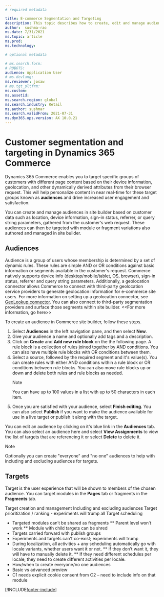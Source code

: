 ```yaml
---
# required metadata

title: E-commerce Segmentation and Targeting
description: This topic describes how to create, edit and manage audiences and target variations in site builder. Basic segmentation and targeting based on information available in the user's browser such as device type or location is enabled for e-commerce modules and fragments within a page.
author:  sushma-rao 
ms.date: 7/31/2021
ms.topic: article
ms.prod: 
ms.technology: 

# optional metadata

# ms.search.form: 
# ROBOTS: 
audience: Application User
# ms.devlang: 
ms.reviewer: josaw
# ms.tgt_pltfrm: 
ms.custom: 
ms.assetid: 
ms.search.region: global
ms.search.industry: Retail
ms.author: sushmar
ms.search.validFrom: 2021-07-31
ms.dyn365.ops.version: AX 10.0.21
---
```


# Customer segmentation and targeting in Dynamics 365 Commerce
Dynamics 365 Commerce enables you to target specific groups of customers with different page content based on their device information, geolocation, and other dynamically derived attributes from their browser request. This will help personalize content in near real-time for these target groups known as **audiences** and drive increased user engagement and satisfaction.

You can create and manage audiences in site builder based on customer data such as location, device information, sign-in status, referrer, or query string parameters, gathered from the customer's web request. These audiences can then be targeted with module or fragment variations also authored and managed in site builder.

## Audiences
Audience is a group of users whose membership is determined by a set of dynamic rules. These rules are simple AND or OR conditions against basic information or segments available in the customer's request. Commerce natively supports device info (desktop/mobile/tablet, OS, browser), sign-in status, referrer and query string parameters. Additionally, a geolocation connector allows Commerce to connect with third-party geolocation service providers to generate geolocation information for e-commerce site users. For more information on setting up a geolocation connector, see [GeoLookup connector](e-commerce-extensibility/connectors.md#geolookup-connector). You can also connect to third-party segmentation providers and surface those segments within site builder. <<For more information, go here>>

To create an audience in Commerce site builder, follow these steps.
1. Select **Audiences** in the left navigation pane, and then select **New**.
2. Give your audience a name and optionally add tags and a description. 
3. Click on **Create** and **Add new rule block** on the the following page. A rule block is a collection of rules joined together by AND conditions. You can also have multiple rule blocks with OR conditions between them.
4. Select a source, followed by the required segment and it's value(s). You can create rules with either AND conditions within a rule block or OR conditions between rule blocks. You can also move rule blocks up or down and delete both rules and rule blocks as needed.
    > [!NOTE]
    > You can have up to 100 values in a list with up to 50 characters in each item.
6. Once you are satisfied with your audience, select **Finish editing**. You can also select **Publish** if you want to make the audience available for use in a live target or publish it along with the target.

You can edit an audience by clicking on it's blue link in the **Audiences** tab. You can also select an audience here and select **View Assignments** to view the list of targets that are referencing it or select **Delete** to delete it.

> [!NOTE]
> Optionally you can create "everyone" and "no one" audiences to help with including and excluding audiences for targets.

## Targets
Target is the user experience that will be shown to members of the chosen audience. You can target modules in the **Pages** tab or fragments in the **Fragments** tab.

Target creation and management
Including and excluding audiences
Target prioritization / ranking - experiments will trump all
Target scheduling

* Targeted modules can’t be shared as fragments
** Parent level won’t work
** Module with child targets can be shred
* Targets carried forward with publish groups
* Experiments and targets can’t co-exist; experiments will trump
* During localization, all activities + any scheduling automatically go with locale variants, whether users want it or not. 
**	If they don’t want it, they will have to manually delete it.
**	If they need different schedules per locale, they need to create different activities per locale.
*	How/when to create everyone/no one audiences
*	Basic vs advanced preview
*	C1 needs explicit cookie consent from C2 – need to include info on that module


[!INCLUDE[footer-include](../includes/footer-banner.md)]
